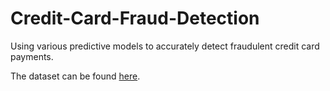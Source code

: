 # Credit-Card-Fraud-Detection

Using various predictive models to accurately detect fraudulent credit card payments.

The dataset can be found [here](https://www.kaggle.com/mlg-ulb/creditcardfraud).

